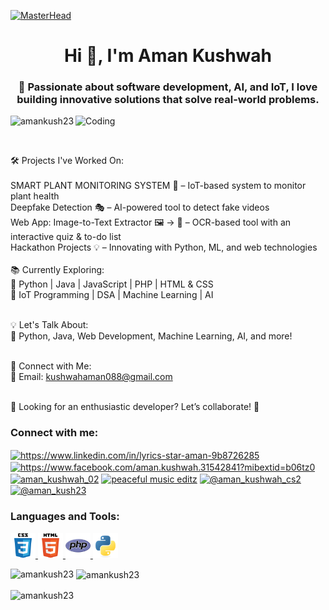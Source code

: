 [![MasterHead](https://www.epmacau.edu.mo/wp-content/uploads/2020/10/under-development.gif)](https://amankush23.io)
<h1 align="center">Hi 👋, I'm Aman Kushwah</h1>
<h3 align="center">🚀 Passionate about software development, AI, and IoT, I love building innovative solutions that solve real-world problems.
</h3>
<img align="right" alt="Coding" width="400" src="https://cdn.dribbble.com/users/2131993/screenshots/4948736/thoughtworks-gif_dribbble.gif">

<p align="left"> <img src="https://komarev.com/ghpvc/?username=amankush23&label=Profile%20views&color=0e75b6&style=flat" alt="amankush23" /> </p>

<p align="left"> <a href="https://twitter.com/" target="blank"><img src="https://img.shields.io/twitter/follow/?logo=twitter&style=for-the-badge" alt="" /></a> </p>


🛠️ Projects I've Worked On:<br><br>
SMART PLANT MONITORING SYSTEM 🌿 – IoT-based system to monitor plant health<br>
Deepfake Detection 🎭 – AI-powered tool to detect fake videos<br>
Web App: Image-to-Text Extractor 🖼️ → 📜 – OCR-based tool with an interactive quiz & to-do list<br>
Hackathon Projects 💡 – Innovating with Python, ML, and web technologies<br><br>
📚 Currently Exploring:<br>
🔹 Python | Java | JavaScript | PHP | HTML & CSS<br>
🔹 IoT Programming | DSA | Machine Learning | AI<br><br>

💡 Let's Talk About:<br>
💬 Python, Java, Web Development, Machine Learning, AI, and more!<br><br>

📩 Connect with Me:<br>
📧 Email: kushwahaman088@gmail.com<br><br>

👀 Looking for an enthusiastic developer? Let’s collaborate! 🚀<br>

<h3 align="left">Connect with me:</h3>
<p align="left">
<a href="https://linkedin.com/in/https://www.linkedin.com/in/lyrics-star-aman-9b8726285" target="blank"><img align="center" src="https://raw.githubusercontent.com/rahuldkjain/github-profile-readme-generator/master/src/images/icons/Social/linked-in-alt.svg" alt="https://www.linkedin.com/in/lyrics-star-aman-9b8726285" height="30" width="40" /></a>
<a href="https://fb.com/https://www.facebook.com/aman.kushwah.31542841?mibextid=b06tz0" target="blank"><img align="center" src="https://raw.githubusercontent.com/rahuldkjain/github-profile-readme-generator/master/src/images/icons/Social/facebook.svg" alt="https://www.facebook.com/aman.kushwah.31542841?mibextid=b06tz0" height="30" width="40" /></a>
<a href="https://instagram.com/aman_kushwah_02" target="blank"><img align="center" src="https://raw.githubusercontent.com/rahuldkjain/github-profile-readme-generator/master/src/images/icons/Social/instagram.svg" alt="aman_kushwah_02" height="30" width="40" /></a>
<a href="https://www.youtube.com/c/peaceful music editz" target="blank"><img align="center" src="https://raw.githubusercontent.com/rahuldkjain/github-profile-readme-generator/master/src/images/icons/Social/youtube.svg" alt="peaceful music editz" height="30" width="40" /></a>
<a href="https://www.hackerrank.com/@aman_kushwah_cs2" target="blank"><img align="center" src="https://raw.githubusercontent.com/rahuldkjain/github-profile-readme-generator/master/src/images/icons/Social/hackerrank.svg" alt="@aman_kushwah_cs2" height="30" width="40" /></a>
  <a href="https:leetcode.com/u/aman_kush23" target="blank"><img align="center" src="https://assets.leetcode.com/contest/LeetCode/company_logo" alt="@aman_kush23" height="30" width="40" /></a>
</p>

<h3 align="left">Languages and Tools:</h3>
<p align="left"> <a href="https://www.w3schools.com/css/" target="_blank" rel="noreferrer"> <img src="https://raw.githubusercontent.com/devicons/devicon/master/icons/css3/css3-original-wordmark.svg" alt="css3" width="40" height="40"/> </a> <a href="https://www.w3.org/html/" target="_blank" rel="noreferrer"> <img src="https://raw.githubusercontent.com/devicons/devicon/master/icons/html5/html5-original-wordmark.svg" alt="html5" width="40" height="40"/> </a> <a href="https://www.php.net" target="_blank" rel="noreferrer"> <img src="https://raw.githubusercontent.com/devicons/devicon/master/icons/php/php-original.svg" alt="php" width="40" height="40"/> </a> <a href="https://www.python.org" target="_blank" rel="noreferrer"> <img src="https://raw.githubusercontent.com/devicons/devicon/master/icons/python/python-original.svg" alt="python" width="40" height="40"/> </a> </p>

<p><img align="left" src="https://github-readme-stats.vercel.app/api/top-langs?username=amankush23&show_icons=true&locale=en&layout=compact" alt="amankush23" /></p>

<p>&nbsp;<img align="center" src="https://github-readme-stats.vercel.app/api?username=amankush23&show_icons=true&locale=en" alt="amankush23" /></p>

<p><img align="center" src="https://github-readme-streak-stats.herokuapp.com/?user=amankush23&" alt="amankush23" /></p>
